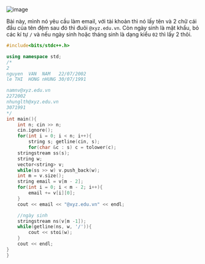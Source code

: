 ![image](https://github.com/Llam-a/Practice_Cpp/assets/115911041/743505e0-f5e1-4126-85a6-75c9761bf81d)

Bài này, mình nó yêu cầu làm email, với tài khoản thì nó lấy tên và 2 chữ cái đầu của tên đệm sau đó thì đuôi `@xyz.edu.vn`. Còn ngày sinh là mật khẩu, bỏ các kí tự `/` và nếu ngày sinh hoặc tháng sinh là dạng kiểu `02` thì lấy 2 thôi.

```cpp
#include<bits/stdc++.h>

using namespace std;
/*
2
nguyen  VAN  NAM   22/07/2002
le THI  HONG nHUNG 30/07/1991

namnv@xyz.edu.vn
2272002
nhunglth@xyz.edu.vn
3071991
*/
int main(){
    int n; cin >> n;
    cin.ignore();
    for(int i = 0; i < n; i++){
        string s; getline(cin, s);
        for(char &c : s) c = tolower(c);
    stringstream ss(s);
    string w;
    vector<string> v;
    while(ss >> w) v.push_back(w);
    int m = v.size();
    string email = v[m - 2];
    for(int i = 0; i < m - 2; i++){
        email += v[i][0];
    }
    cout << email << "@xyz.edu.vn" << endl;

    //ngày sinh
    stringstream ns(v[m -1]);
    while(getline(ns, w, '/')){
        cout << stoi(w); 
    }
    cout << endl;
}
}
```
